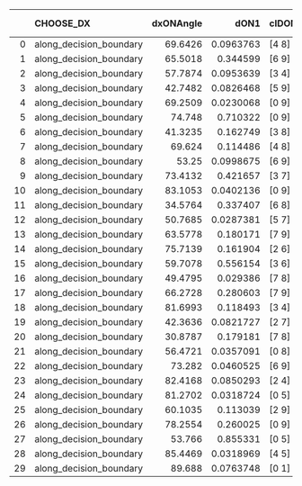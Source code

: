 |    | CHOOSE_DX               |   dxONAngle |      dON1 | cIDON1   |   dON_patch_1 |   nTON |       dON |   dxOFFAngle |       dOFF1 | cIDOFF1   |   dOFF_patch_1 |   nTOFF |        dOFF | SUCCESS   |   nExp |   dual_point_id |   subpoint_time_seconds |   total_execution_time |       logp |     dOFF/dON | Vote dOFF>dON   |
|---:|:------------------------|------------:|----------:|:---------|--------------:|-------:|----------:|-------------:|------------:|:----------|---------------:|--------:|------------:|:----------|-------:|----------------:|------------------------:|-----------------------:|-----------:|-------------:|:----------------|
|  0 | along_decision_boundary |     69.6426 | 0.0963763 | [4 8]    |     0.0963763 |      1 | 0.0963763 |      84.984  | 0.482005    | [4 8]     |    0.482005    |       1 | 0.482005    | True      |      1 |               8 |                2.02638  |                12.3609 |  0         |  5.00128     | True            |
|  1 | along_decision_boundary |     65.5018 | 0.344599  | [6 9]    |     0.344599  |      1 | 0.344599  |      60.1314 | 0.0244102   | [6 9]     |    0.0244102   |       1 | 0.0244102   | False     |      2 |              32 |                3.10492  |                40.2697 | -0.5       |  0.0708365   | False           |
|  2 | along_decision_boundary |     57.7874 | 0.0953639 | [3 4]    |     0.0953639 |      1 | 0.0953639 |      72.2112 | 0.0115375   | [3 4]     |    0.0115375   |       1 | 0.0115375   | False     |      3 |              38 |                1.52417  |                44.9726 | -0         |  0.120984    | False           |
|  3 | along_decision_boundary |     42.7482 | 0.0826468 | [5 9]    |     0.0826468 |      1 | 0.0826468 |      61.3053 | 0.685204    | [5 9]     |    0.685204    |       1 | 0.685204    | True      |      4 |              60 |                3.69865  |                72.9571 | -0.166667  |  8.29075     | True            |
|  4 | along_decision_boundary |     69.2509 | 0.0230068 | [0 9]    |     0.0230068 |      1 | 0.0230068 |      84.8094 | 0.751069    | [0 9]     |    0.751069    |       1 | 0.751069    | True      |      5 |              71 |                3.14533  |                88.9867 | -0         | 32.6455      | True            |
|  5 | along_decision_boundary |     74.748  | 0.710322  | [0 9]    |     0.710322  |      1 | 0.710322  |      58.6792 | 0.000197192 | [1 9]     |    0.000197192 |       1 | 0.000197192 | False     |      6 |              72 |                2.59307  |                91.5828 | -0.1       |  0.00027761  | False           |
|  6 | along_decision_boundary |     41.3235 | 0.162749  | [3 8]    |     0.162749  |      1 | 0.162749  |      55.1266 | 0.253576    | [3 8]     |    0.253576    |       1 | 0.253576    | True      |      7 |             139 |                3.3235   |               193.836  | -0         |  1.55808     | True            |
|  7 | along_decision_boundary |     69.624  | 0.114486  | [4 8]    |     0.114486  |      1 | 0.114486  |      74.2282 | 0.0896279   | [4 8]     |    0.0896279   |       1 | 0.0896279   | False     |      8 |             147 |                1.42137  |               206.868  | -0.0714286 |  0.782871    | False           |
|  8 | along_decision_boundary |     53.25   | 0.0998675 | [6 9]    |     0.0998675 |      1 | 0.0998675 |      76.8614 | 0.156007    | [6 9]     |    0.156007    |       1 | 0.156007    | True      |      9 |             149 |                1.38007  |               211.572  | -0         |  1.56214     | True            |
|  9 | along_decision_boundary |     73.4132 | 0.421657  | [3 7]    |     0.421657  |      1 | 0.421657  |      59.4177 | 0.064389    | [3 7]     |    0.064389    |       1 | 0.064389    | False     |     10 |             155 |                1.63744  |               218.451  | -0.0555556 |  0.152705    | False           |
| 10 | along_decision_boundary |     83.1053 | 0.0402136 | [0 9]    |     0.0402136 |      1 | 0.0402136 |      66.2282 | 3.59513e-06 | [0 9]     |    3.59513e-06 |       1 | 3.59513e-06 | False     |     11 |             171 |                0.565537 |               243.543  | -0         |  8.94009e-05 | False           |
| 11 | along_decision_boundary |     34.5764 | 0.337407  | [6 8]    |     0.337407  |      1 | 0.337407  |      42.5916 | 0.76737     | [6 8]     |    0.76737     |       1 | 0.76737     | True      |     12 |             173 |                4.65529  |               248.228  | -0.0454545 |  2.27432     | True            |
| 12 | along_decision_boundary |     50.7685 | 0.0287381 | [5 7]    |     0.0287381 |      1 | 0.0287381 |      54.9214 | 0.0235795   | [5 7]     |    0.0235795   |       1 | 0.0235795   | False     |     13 |             189 |                1.12686  |               271.29   | -0         |  0.820496    | False           |
| 13 | along_decision_boundary |     63.5778 | 0.180171  | [7 9]    |     0.180171  |      1 | 0.180171  |      81.2067 | 0.356641    | [7 9]     |    0.356641    |       1 | 0.356641    | True      |     14 |             217 |                1.81288  |               305.383  | -0.0384615 |  1.97945     | True            |
| 14 | along_decision_boundary |     75.7139 | 0.161904  | [2 6]    |     0.161904  |      1 | 0.161904  |      67.0476 | 0.469984    | [2 6]     |    0.469984    |       1 | 0.469984    | True      |     15 |             223 |                2.40179  |               314.549  | -0         |  2.90285     | True            |
| 15 | along_decision_boundary |     59.7078 | 0.556154  | [3 6]    |     0.556154  |      1 | 0.556154  |      43.5466 | 0.166134    | [3 6]     |    0.166134    |       1 | 0.166134    | False     |     16 |             263 |                1.96054  |               370.173  | -0.0333333 |  0.298719    | False           |
| 16 | along_decision_boundary |     49.4795 | 0.029386  | [7 8]    |     0.029386  |      1 | 0.029386  |      68.8165 | 0.0578549   | [7 8]     |    0.0578549   |       1 | 0.0578549   | True      |     17 |             265 |                1.58404  |               373.138  | -0         |  1.96879     | True            |
| 17 | along_decision_boundary |     66.2728 | 0.280603  | [7 9]    |     0.280603  |      1 | 0.280603  |      68.3299 | 0.0119313   | [7 9]     |    0.0119313   |       1 | 0.0119313   | False     |     18 |             275 |                1.60372  |               387.23   | -0.0294118 |  0.0425203   | False           |
| 18 | along_decision_boundary |     81.6993 | 0.118493  | [3 4]    |     0.118493  |      1 | 0.118493  |      61.8127 | 0.280203    | [3 4]     |    0.280203    |       1 | 0.280203    | True      |     19 |             304 |                3.76361  |               434.141  | -0         |  2.36473     | True            |
| 19 | along_decision_boundary |     42.3636 | 0.0821727 | [2 7]    |     0.0821727 |      1 | 0.0821727 |      52.6015 | 0.0908821   | [2 7]     |    0.0908821   |       1 | 0.0908821   | True      |     20 |             370 |                2.16807  |               519.212  | -0.0263158 |  1.10599     | True            |
| 20 | along_decision_boundary |     30.8787 | 0.179181  | [7 8]    |     0.179181  |      1 | 0.179181  |      66.6421 | 0.766717    | [7 8]     |    0.766717    |       1 | 0.766717    | True      |     21 |             393 |                4.76879  |               553.904  | -0.1       |  4.27901     | True            |
| 21 | along_decision_boundary |     56.4721 | 0.0357091 | [0 8]    |     0.0357091 |      1 | 0.0357091 |      56.1921 | 9.26358e-06 | [0 8]     |    9.26358e-06 |       1 | 9.26358e-06 | False     |     22 |             395 |                0.850193 |               557.199  | -0.214286  |  0.000259418 | False           |
| 22 | along_decision_boundary |     73.282  | 0.0460525 | [6 9]    |     0.0460525 |      1 | 0.0460525 |      74.7405 | 0.0721547   | [6 9]     |    0.0721547   |       1 | 0.0721547   | True      |     23 |             396 |                0.89248  |               558.094  | -0.0909091 |  1.56679     | True            |
| 23 | along_decision_boundary |     82.4168 | 0.0850293 | [2 4]    |     0.0850293 |      1 | 0.0850293 |      82.1255 | 0.133936    | [2 4]     |    0.133936    |       1 | 0.133936    | True      |     24 |             406 |                1.764    |               571.377  | -0.195652  |  1.57518     | True            |
| 24 | along_decision_boundary |     81.2702 | 0.0318724 | [0 5]    |     0.0318724 |      1 | 0.0318724 |      63.8497 | 0.172749    | [0 5]     |    0.172749    |       1 | 0.172749    | True      |     25 |             410 |                1.25602  |               576.874  | -0.333333  |  5.42001     | True            |
| 25 | along_decision_boundary |     60.1035 | 0.113039  | [2 9]    |     0.113039  |      1 | 0.113039  |      62.3218 | 0.0685997   | [2 9]     |    0.0685997   |       1 | 0.0685997   | False     |     26 |             413 |                1.22014  |               580.809  | -0.5       |  0.606868    | False           |
| 26 | along_decision_boundary |     78.2554 | 0.260025  | [0 9]    |     0.260025  |      1 | 0.260025  |      52.2728 | 3.17635e-06 | [1 9]     |    3.17635e-06 |       1 | 3.17635e-06 | False     |     27 |             429 |                2.8179   |               592.393  | -0.307692  |  1.22155e-05 | False           |
| 27 | along_decision_boundary |     53.766  | 0.855331  | [0 5]    |     0.855331  |      1 | 0.855331  |      53.8799 | 0.118585    | [0 5]     |    0.118585    |       1 | 0.118585    | False     |     28 |             435 |                4.67037  |               598.383  | -0.166667  |  0.138642    | False           |
| 28 | along_decision_boundary |     85.4469 | 0.0318969 | [4 5]    |     0.0318969 |      1 | 0.0318969 |      74.9033 | 0.137645    | [4 5]     |    0.137645    |       1 | 0.137645    | True      |     29 |             505 |                0.983956 |               680.583  | -0.0714286 |  4.3153      | True            |
| 29 | along_decision_boundary |     89.688  | 0.0763748 | [0 1]    |     0.0763748 |      1 | 0.0763748 |      79.3383 | 0.423498    | [0 1]     |    0.423498    |       1 | 0.423498    | True      |     30 |             527 |                4.1259   |               709.325  | -0.155172  |  5.54499     | True            |